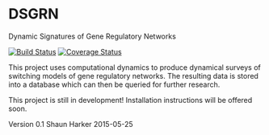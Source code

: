 # DSGRN
Dynamic Signatures of Gene Regulatory Networks

[![Build Status](https://travis-ci.org/shaunharker/DSGRN.svg?branch=master)](https://travis-ci.org/shaunharker/DSGRN) [![Coverage Status](https://coveralls.io/repos/github/shaunharker/DSGRN/badge.svg?branch=master)](https://coveralls.io/github/shaunharker/DSGRN?branch=master)

This project uses computational dynamics to produce
dynamical surveys of switching models of gene regulatory 
networks. The resulting data is stored into a database
which can then be queried for further research.

This project is still in development!
Installation instructions will be offered soon.

Version 0.1
Shaun Harker
2015-05-25
